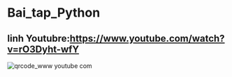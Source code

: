 # Bai_tap_Python
## linh Youtubre:https://www.youtube.com/watch?v=rO3Dyht-wfY
![qrcode_www youtube com](https://github.com/user-attachments/assets/c201eb71-b676-440e-91ad-f54b26cb41ed)
